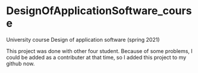 # DesignOfApplicationSoftware_course
 University course Design of application software (spring 2021)

 This project was done with other four student. Because of some problems, I could be added as a contributer at that time, so I added this project to my github now.
